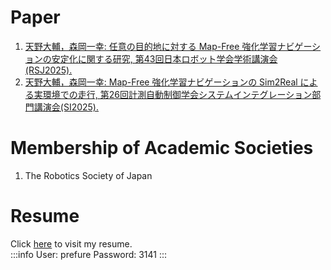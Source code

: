 # Paper
1. [天野大輔，森岡一幸: 任意の目的地に対する Map-Free 強化学習ナビゲーションの安定化に関する研究, 第43回日本ロボット学会学術講演会 (RSJ2025).](#)
2. [天野大輔，森岡一幸: Map-Free 強化学習ナビゲーションの Sim2Real による実環境での走行, 第26回計測自動制御学会システムインテグレーション部門講演会(SI2025).](#TODO)

# Membership of Academic Societies
1. The Robotics Society of Japan

# Resume
Click [here](https://resume.prefure.com) to visit my resume.   
:::info
User: prefure
Password: 3141
:::